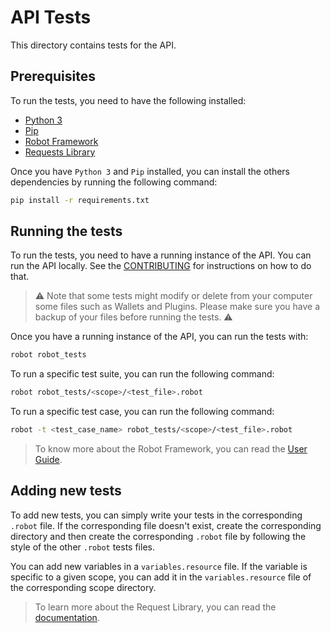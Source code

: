 # API Tests

This directory contains tests for the API.

## Prerequisites

To run the tests, you need to have the following installed:
- [Python 3](https://www.python.org/downloads/)
- [Pip](https://pip.pypa.io/en/stable/installation/)
- [Robot Framework](https://robotframework.org/)
- [Requests Library](http://marketsquare.github.io/robotframework-requests/)

Once you have `Python 3` and `Pip` installed, you can install the others dependencies by running the following command:

```bash
pip install -r requirements.txt
```

## Running the tests

To run the tests, you need to have a running instance of the API. You can run the API locally. See the [CONTRIBUTING](../../CONTRIBUTING.md) for instructions on how to do that.

> ⚠️ Note that some tests might modify or delete from your computer some files such as Wallets and Plugins. Please make sure you have a backup of your files before running the tests. ⚠️

Once you have a running instance of the API, you can run the tests with:

```bash
robot robot_tests
```

To run a specific test suite, you can run the following command:

```bash
robot robot_tests/<scope>/<test_file>.robot
```

To run a specific test case, you can run the following command:

```bash
robot -t <test_case_name> robot_tests/<scope>/<test_file>.robot
```

> To know more about the Robot Framework, you can read the [User Guide](https://robotframework.org/robotframework/latest/RobotFrameworkUserGuide.html).

## Adding new tests

To add new tests, you can simply write your tests in the corresponding `.robot` file. If the corresponding file doesn't exist, create the corresponding directory and then create the corresponding `.robot` file by following the style of the other `.robot` tests files.

You can add new variables in a `variables.resource` file.
If the variable is specific to a given scope, you can add it in the `variables.resource` file of the corresponding scope directory.

> To learn more about the Request Library, you can read the [documentation](https://marketsquare.github.io/robotframework-requests/doc/RequestsLibrary.html).